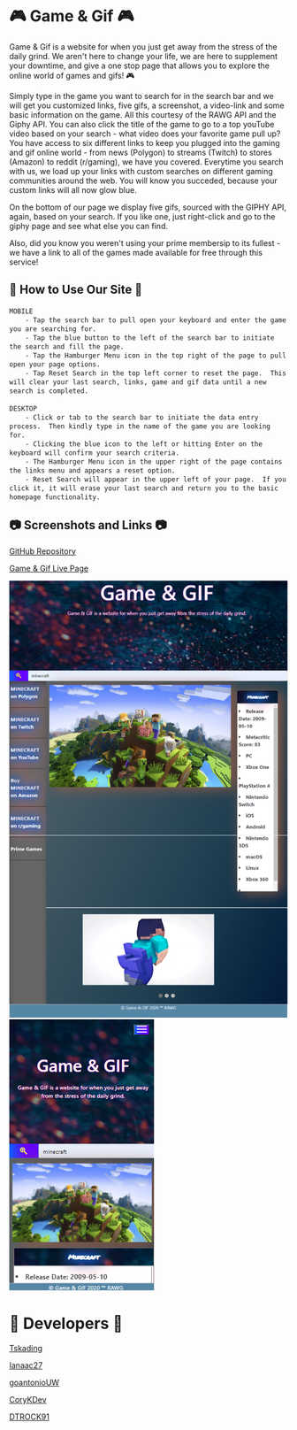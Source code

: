 # 🎮 Game & Gif 🎮
Game & Gif is a website for when you just get away from the stress of the daily grind.  We aren't here to change your life, we are here to supplement your downtime, and give a one stop page that allows you to explore the online world of games and gifs! 🎮

Simply type in the game you want to search for in the search bar and we will get you customized links, five gifs, a screenshot, a video-link and some basic information on the game. All this courtesy of the RAWG API and the Giphy API.  You can also click the title of the game to go to a top youTube video based on your search - what video does your favorite game pull up?  You have access to six different links to keep you plugged into the gaming and gif online world - from news (Polygon) to streams (Twitch) to stores (Amazon) to reddit (r/gaming), we have you covered.  Everytime you search with us, we load up your links with custom searches on different gaming communities around the web.  You will know you succeded, because your custom links will all now glow blue.

On the bottom of our page we display five gifs, sourced with the GIPHY API, again, based on your search.  If you like one, just right-click and go to the giphy page and see what else you can find.  

Also, did you know you weren't using your prime membersip to its fullest - we have a link to all of the games made available for free through this service!  

## 📃 How to Use Our Site 📃
    MOBILE
        - Tap the search bar to pull open your keyboard and enter the game you are searching for.
        - Tap the blue button to the left of the search bar to initiate the search and fill the page.
        - Tap the Hamburger Menu icon in the top right of the page to pull open your page options.
        - Tap Reset Search in the top left corner to reset the page.  This will clear your last search, links, game and gif data until a new search is completed.

    DESKTOP
        - Click or tab to the search bar to initiate the data entry process.  Then kindly type in the name of the game you are looking for.
        - Clicking the blue icon to the left or hitting Enter on the keyboard will confirm your search criteria.
        - The Hamburger Menu icon in the upper right of the page contains the links menu and appears a reset option.
        - Reset Search will appear in the upper left of your page.  If you click it, it will erase your last search and return you to the basic homepage functionality.  


## 📷 Screenshots and Links 📷

[GitHub Repository](https://tskading.github.io/Game-Meme/)

[Game & Gif Live Page](https://tskading.github.io/Game-Meme)

![Main Page](images\mainPage.png)
![Mobile Page](images\mainMobile.png)


# 👥 Developers 👥 

[Tskading](https://github.com/Tskading)

[Ianaac27](https://github.com/Ianaac27)

[goantonioUW](https://github.com/goantonioUW)

[CoryKDev](https://github.com/CoryKDev)

[DTROCK91](https://github.com/DTROCK91)